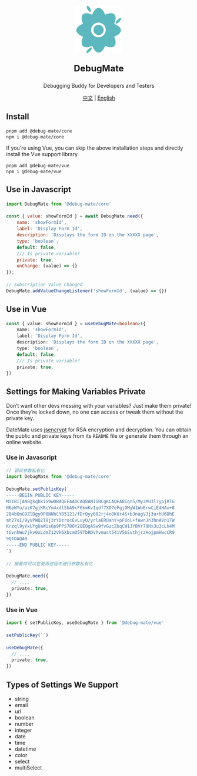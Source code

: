 <p align="center">
  <img src="icon_128.png" width="128" alt="Logo">
</p>

<p align="center" style="font-size: 24px; font-weight: bold">
    DebugMate
</p>
<p align="center">
    Debugging Buddy for Developers and Testers
</p>
<p align="center">
  <a href="./README.md">中文</a>
  |
  <a href="./README_EN.md">English</a>
</p>

## Install

```shell
pnpm add @debug-mate/core
npm i @debug-mate/core
```

If you're using Vue, you can skip the above installation steps and directly install the Vue support library.

```shell
pnpm add @debug-mate/vue
npm i @debug-mate/vue
```

## Use in Javascript

```js
import DebugMate from '@debug-mate/core'

const { value: showFormId } = await DebugMate.need({
    name: 'showFormId',
    label: 'Display Form Id',
    description: 'Displays the form ID on the XXXXX page',
    type: 'boolean',
    default: false,
    /// Is private variable?
    private: true,
    onChange: (value) => {}
});

// Subscription Value Changed
DebugMate.addValueChangeListener('showFormId', (value) => {})
```

## Use in Vue

```ts
const { value: showFormId } = useDebugMate<boolean>({
    name: 'showFormId',
    label: 'Display Form Id',
    description: 'Displays the form ID on the XXXXX page',
    type: 'boolean',
    default: false,
    /// Is private variable?
    private: true,
})
```

## Settings for Making Variables Private

Don’t want other devs messing with your variables? Just make them private! Once they’re locked down, no one can access or tweak them without the private key.

DateMate uses [jsencrypt](https://www.npmjs.com/package/jsencrypt?activeTab=readme) for RSA encryption and decryption. You can obtain the public and private keys from its `README` file or generate them through an online website.

### Use in Javascript
```ts
// 调试参数私有化
import DebugMate from '@debug-mate/core'

DebugMate.setPublicKey(`
-----BEGIN PUBLIC KEY-----
MIIBIjANBgkqhkiG9w0BAQEFAAOCAQ8AMIIBCgKCAQEA8Ign5/My3MU3l7ypjRlG
N6eWYu/azK7gjKRcYm4xdlSbA9cF6kmKv1qdf7XO7eFgjOMyW1WoErwCiE4HAx+8
2B4bOnG9ZlDgy0P8NNhCYD5121/fDrQyy882rj4oOKUr4S+bJnagVJj3u+hU6DhE
mh27oI/9yVPWQ2I8j3rYDzrocEvLuyO/yrlaERUahY+pFUoL+fAwnJn3hnAVn1TW
Krzql9yVxUYgUaWis6p9PPS78OY2QEQgASw9fvGzcZbqCW1JYBVr78Hx3u3cLh4M
tGvnhWu7jkv0xLdmZ12Vk6XbcmO59TbRDVhvmust54iV5bSvthjrzHojpmHwcCR9
9QIDAQAB
-----END PUBLIC KEY-----
`)

// 接着你可以在使用过程中进行参数私有化

DebugMate.need({
  // ...,
  private: true,
})
```

### Use in Vue

```ts
import { setPublicKey, useDebugMate } from '@debug-mate/vue'

setPublicKey(``)

useDebugMate({
  // ...,
  private: true,
})
```

## Types of Settings We Support

- string
- email
- url
- boolean
- number
- integer
- date
- time
- datetime
- color
- select
- multiSelect
